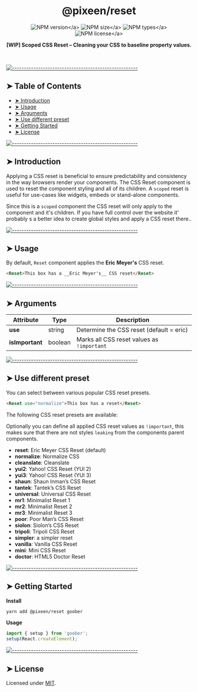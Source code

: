 <!-- ⚠️ This README has been generated from the file(s) "./../../blueprint.md" ⚠️-->
<h1 align="center">@pixeen/reset</h1>

<p align="center">
    <img src="https://img.shields.io/npm/v/@pixeen/reset?style=flat-square?label=VERSION" alt="NPM version</a>">
    <img src="https://img.shields.io/bundlephobia/minzip/@pixeen/reset?label=SIZE&style=flat-square" alt="NPM size</a>">
    <img src="https://img.shields.io/npm/types/@pixeen/reset?style=flat-square&label=WITH" alt="NPM types</a>">
    <img src="https://img.shields.io/npm/l/@pixeen/reset?label=LICENSE&style=flat-square" alt="NPM license</a>">
</p>

<p align="center">
  <b>[WIP] Scoped CSS Reset – Cleaning your CSS to baseline property values.</b></br>
  <sub><sub>
</p>

<br />



[![-----------------------------------------------------](https://raw.githubusercontent.com/andreasbm/readme/master/assets/lines/rainbow.png)](#table-of-contents)

## ➤ Table of Contents

* [➤ Introduction](#-introduction)
* [➤ Usage](#-usage)
* [➤ Arguments](#-arguments)
* [➤ Use different preset](#-use-different-preset)
* [➤ Getting Started](#-getting-started)
* [➤ License](#-license)


[![-----------------------------------------------------](https://raw.githubusercontent.com/andreasbm/readme/master/assets/lines/rainbow.png)](#introduction)

## ➤ Introduction

Applying a CSS reset is beneficial to ensure predictability and consistency in the way browsers render your components. The CSS Reset component is used to reset the component styling and all of its children. A `scoped` reset is useful for use-cases like widgets, embeds or stand-alone components.

Since this is a `scoped` component the CSS reset will only apply to the component and it's children. If you have full control over the website it' probably s a better idea to create global styles and apply a CSS reset there..


[![-----------------------------------------------------](https://raw.githubusercontent.com/andreasbm/readme/master/assets/lines/rainbow.png)](#usage)

## ➤ Usage

By default, `Reset` component applies the __Eric Meyer's__ CSS reset.

```html
<Reset>This box has a __Eric Meyer's__ CSS reset</Reset>
```


[![-----------------------------------------------------](https://raw.githubusercontent.com/andreasbm/readme/master/assets/lines/rainbow.png)](#arguments)

## ➤ Arguments


| Attribute       | Type    | Description                                |
|-----------------|---------|--------------------------------------------|
| **use**         | string  | Determine the CSS reset (default = eric)   |
| **isImportant** | boolean | Marks all CSS reset values as `!important` |



[![-----------------------------------------------------](https://raw.githubusercontent.com/andreasbm/readme/master/assets/lines/rainbow.png)](#use-different-preset)

## ➤ Use different preset

You can select between various popular CSS reset presets.

```html
<Reset use="normalize">This box has a reset</Reset>
```

The following CSS reset presets are available:

Optionally you can define all applied CSS reset values as `!important`, this makes sure that there are not styles `leaking` from the components parent components.


- **reset**: Eric Meyer CSS Reset (default)
- **normalize**: Normalize CSS
- **cleanslate**: Cleanslate
- **yui2**: Yahoo! CSS Reset (YUI 2)
- **yui3**: Yahoo! CSS Reset (YUI 3)
- **shaun**: Shaun Inman’s CSS Reset
- **tantek**: Tantek’s CSS Reset
- **universal**: Universal CSS Reset
- **mr1**: Minimalist Reset 1
- **mr2**: Minimalist Reset 2
- **mr3**: Minimalist Reset 3
- **poor**: Poor Man’s CSS Reset
- **siolon**: Siolon’s CSS Reset
- **tripoli**: Tripoli CSS Reset
- **simpler**: a simpler reset
- **vanilla**: Vanilla CSS Reset
- **mini**: Mini CSS Reset
- **doctor**: HTML5 Doctor Reset



[![-----------------------------------------------------](https://raw.githubusercontent.com/andreasbm/readme/master/assets/lines/rainbow.png)](#getting-started)

## ➤ Getting Started

**Install**

```bash
yarn add @pixeen/reset goober
```

**Usage**

```typescript jsx
import { setup } from 'goober';
setup(React.createElement);
```


[![-----------------------------------------------------](https://raw.githubusercontent.com/andreasbm/readme/master/assets/lines/rainbow.png)](#license)

## ➤ License
	
Licensed under [MIT](https://opensource.org/licenses/MIT).
